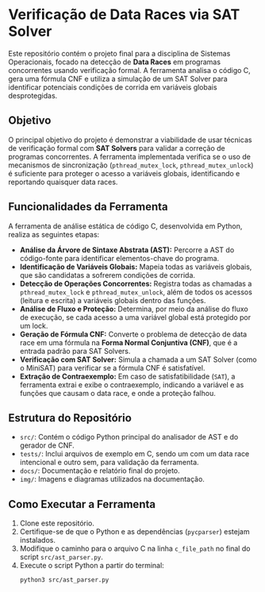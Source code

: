 # Verificação de Data Races via SAT Solver

Este repositório contém o projeto final para a disciplina de Sistemas Operacionais, focado na detecção de **Data Races** em programas concorrentes usando verificação formal. A ferramenta analisa o código C, gera uma fórmula CNF e utiliza a simulação de um SAT Solver para identificar potenciais condições de corrida em variáveis globais desprotegidas.

## Objetivo

O principal objetivo do projeto é demonstrar a viabilidade de usar técnicas de verificação formal com **SAT Solvers** para validar a correção de programas concorrentes. A ferramenta implementada verifica se o uso de mecanismos de sincronização (`pthread_mutex_lock`, `pthread_mutex_unlock`) é suficiente para proteger o acesso a variáveis globais, identificando e reportando quaisquer data races.

## Funcionalidades da Ferramenta

A ferramenta de análise estática de código C, desenvolvida em Python, realiza as seguintes etapas:

- **Análise da Árvore de Sintaxe Abstrata (AST):** Percorre a AST do código-fonte para identificar elementos-chave do programa.
- **Identificação de Variáveis Globais:** Mapeia todas as variáveis globais, que são candidatas a sofrerem condições de corrida.
- **Detecção de Operações Concorrentes:** Registra todas as chamadas a `pthread_mutex_lock` e `pthread_mutex_unlock`, além de todos os acessos (leitura e escrita) a variáveis globais dentro das funções.
- **Análise de Fluxo e Proteção:** Determina, por meio da análise do fluxo de execução, se cada acesso a uma variável global está protegido por um lock.
- **Geração de Fórmula CNF:** Converte o problema de detecção de data race em uma fórmula na **Forma Normal Conjuntiva (CNF)**, que é a entrada padrão para SAT Solvers.
- **Verificação com SAT Solver:** Simula a chamada a um SAT Solver (como o MiniSAT) para verificar se a fórmula CNF é satisfatível.
- **Extração de Contraexemplo:** Em caso de satisfatibilidade (`SAT`), a ferramenta extrai e exibe o contraexemplo, indicando a variável e as funções que causam o data race, e onde a proteção falhou.

## Estrutura do Repositório

- `src/`: Contém o código Python principal do analisador de AST e do gerador de CNF.
- `tests/`: Inclui arquivos de exemplo em C, sendo um com um data race intencional e outro sem, para validação da ferramenta.
- `docs/`: Documentação e relatório final do projeto.
- `img/`: Imagens e diagramas utilizados na documentação.

## Como Executar a Ferramenta

1.  Clone este repositório.
2.  Certifique-se de que o Python e as dependências (`pycparser`) estejam instalados.
3.  Modifique o caminho para o arquivo C na linha `c_file_path` no final do script `src/ast_parser.py`.
4.  Execute o script Python a partir do terminal:
    ```bash
    python3 src/ast_parser.py
    ```
